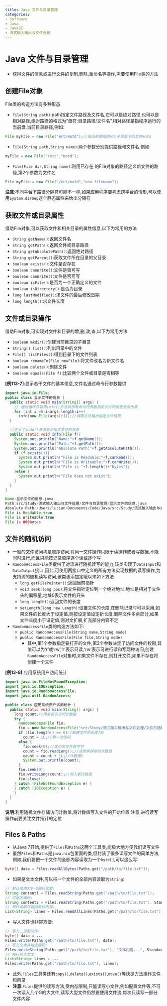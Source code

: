 ```yaml
---
title: Java 文件与目录管理
categories:
- Software
- Java
- JavaSE
- 流式输入输出与文件处理
---
```

# Java 文件与目录管理

- 获得文件的信息或进行文件的复制,删除,重命名等操作,需要使用File类的方法

## 创建File对象

File类的构造方法有多种形态

- `File(String path)`:path指定文件路径及文件名,它可以是绝对路径,也可以是相对路径,绝对路径的格式为"盘符:目录路径/文件名”,相对路径是指程序运行的当前盘,当前目录路径,例如:

```java
File myFIle = new File("ect/motd");//指当前路径的etc子目录下的文件motd
```

- `File(String path,String name)`:两个参数分别提供路径和文件名,例如:

```java
myFile = new File("/etc","motd");
```

- `File(File dir,String name)`:利用已存在 的File对象的路径定义新文件的路径,第2个参数为文件名

```java
File myFile = new File("/ect/motd","new filename");
```

**注意**:不同平台下路径分隔符可能不一样,如果应用程序要考虑跨平台的情形,可以使用`System.dirSep`这个静态属性来给出分隔符

## 获取文件或目录属性

借助File对象,可以获取文件和相关目录的属性信息,以下为常用的方法

- `String getName()`:返回文件名
- `String getPath()`:返回文件或目录路径
- `String getAbsolutePath()`:返回绝对路径
- `String getParent()`:获取文件所在目录的父目录
- `boolean exists()`:文件是否存在
- `boolean canWrite()`:文件是否可写
- `boolean canWrite()`:文件是否可写
- `boolean isFile()`:是否为一个正确定义的文件
- `boolean isDirectory()`:是否为目录
- `long lastModified()`:求文件的最后修改日期
- `long length()`:求文件长度

## 文件或目录操作

借助File对象,可实现对文件和目录的增,删,改,查,以下为常用方法

- `boolean mkdir()`:创建当前目录的子目录
- `String[] list()`:列出目录中的文件
- `File[] listFiles()`:得到目录下的文件列表
- `boolean renameTo(File newFile)`:将文件改名为新文件名
- `boolean delete()`:删除文件
- `boolean equals(File f)`:比较两个文件或目录是否相等

**[例113-7]**:显示若干文件的基本信息,文件名通过命令行参数提供

```java
import java.io.File;
public class 显示文件的信息 {
  public static void main(String[] args) {
    // 通过循环并调用info()方法将所有命令行参数指定文件的信息显示出来
    for (int i =0;i<args.length;i++)
      info(new File(args[i]));//调用方法输出指定文件信息
  }

  //定义了indo()方法显示指定文件的信息
  public static void info(File f){
    System.out.println("Name:"+f.getName());
    System.out.println("Path:"+f.getPath());
    System.out.println("Absolute Path:"+f.getAbsolutePath());
    if (f.exists()){
      System.out.println("File is Readable:"+f.canRead());
      System.out.println("File is Writeable:"+f.canWrite());
      System.out.println("File is "+f.length()+"bytes");
    }else {
      System.out.println("File does not exist");
    }
  }
}

Name:显示文件的信息.java
Path:src/Study/流式输入输出与文件处理/文件与目录管理/显示文件的信息.java
Absolute Path:/Users/lucian/Documents/Code/Java/src/Study/流式输入输出与文件处理/文件与目录管理/显示文件的信息.java
File is Readable:true
File is Writeable:true
File is 809bytes
```

## 文件的随机访问

- 一般的文件访问均是顺序访问,对同一文件操作只限于读操作或者写数据,不能同时进行,而且只能按记录顺序逐个读或逐个写
- `RandomAccessFile`类提供了对流进行随机读写的能力,该类实现了`DataInput`和`DataOutput`接口,因此,可使用两接口中定义的所有方法实现数据的读写操作,为支持流的随机读写访问,该类该添加定哦以来如下方法
  - `long getFilePointer()`:返回当前指针
  - `void seek(long pos)`:将文件指针定位到一个绝对地址,地址是相对于文件头的偏移量,地址0表示文件的开头
  - `long length()`:返回文件的长度
  - `setLength(long new Length)`:设置文件的长度,在删除记录时可以采用,如果文件的长度大于设定值,则按设定值设定新长度,删除文件多余部分,如果文件长度小于设定值,则对文扩展,扩充部分内容不定
- `RamdomAccessFile`类的构造方法如下:
  - `public RandomAccessFile(String name,String mode)`
  - `public RandomAccessFile(File file,String mode)`
    - 其中,第1个参数指定要打开的文件,第2个参数决定了访问文件的权限,其值可以为‘r’或‘rw’,‘r’表示只读,‘rw’表示可进行读和写两种访问,创建`RandomAccessFile`对象时,如果文件不存在,则打开文件,如果不存在将创建一个文件

**[例13-8]**:应用系统用户访问统计

```java
import java.io.FileNotFoundException;
import java.io.IOException;
import java.io.RandomAccessFile;
import java.util.RandomAccess;

public class 应用系统用户访问统计 {
  public static void main(String[] args) {
    long count;//用来表示访问计数值
    try {
      RandomAccessFile fio;
      fio = new RandomAccessFile("src/Study/流式输入输出与文件处理/文件的随机访问/count.txt", "rw");
      if (fio.length() == 0)//新建文件的长度为0
        count = 1L;//第一次访问
      else {
        fio.seek(0);//定位到文件首字节
        count = fio.readLong();//读原来保存的计数值
        count = count + 1L;//计数增1
        System.out.println(count);
      }
      fio.seek(0);
      fio.writeLong(count);//写入新计数值
      fio.close();
    } catch (FileNotFoundException e) {
    } catch (IOException e) {
    }
  }
}
```

**说明**:利用随机文件存储访问计数值,将计数值写入文件的开始位置,注意,进行读写操作前要关注文件指针的定位

## Files & Paths

- 从Java 7开始,提供了`Files`和`Paths`这两个工具类,能极大地方便我们读写文件
- 虽然`Files`和`Paths`是`java.nio`包里面的类,但封装了很多读写文件的简单方法,例如,我们要把一个文件的全部内容读取为一个`byte[]`,可以这么写:

```java
byte[] data = Files.readAllBytes(Paths.get("/path/to/file.txt"));
```

- 如果是文本文件,可以把一个文件的全部内容读取为`String`:

```java
// 默认使用UTF-8编码读取:
String content1 = Files.readString(Paths.get("/path/to/file.txt"));
// 可指定编码:
String content2 = Files.readString(Paths.get("/path/to/file.txt"), StandardCharsets.ISO_8859_1);
// 按行读取并返回每行内容:
List<String> lines = Files.readAllLines(Paths.get("/path/to/file.txt"));
```

- 写入文件也非常方便:

```java
// 写入二进制文件:
byte[] data = ...
Files.write(Paths.get("/path/to/file.txt"), data);
// 写入文本并指定编码:
Files.writeString(Paths.get("/path/to/file.txt"), "文本内容...", StandardCharsets.ISO_8859_1);
// 按行写入文本:
List<String> lines = ...
Files.write(Paths.get("/path/to/file.txt"), lines);
```

- 此外,`Files`工具类还有`copy()`,`delete()`,`exists()`,`move()`等快捷方法操作文件和目录
- **注意**:`Files`提供的读写方法,受内存限制,只能读写小文件,例如配置文件等,不可一次读入几个G的大文件,读写大型文件仍然要使用文件流,每次只读写一部分文件内容

